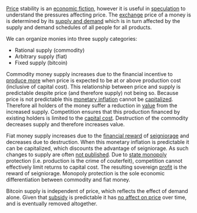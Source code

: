 [Price](Glossary#price) stability is an [economic fiction](https://en.wikipedia.org/wiki/Subjective_theory_of_value), however it is useful in [speculation](Glossary#speculate) to understand the pressures affecting price. The [exchange](Glossary#exchange) price of a money is is determined by its [supply and demand](https://en.m.wikipedia.org/wiki/Supply_and_demand) which is in turn affected by the supply and demand schedules of all people for all products. 

We can organize monies into three supply categories:

* Rational supply (commodity)
* Arbitrary supply (fiat)
* Fixed supply (bitcoin)

Commodity money supply increases due to the financial incentive to [produce more](https://en.m.wikipedia.org/wiki/Gold_mining) when price is expected to be at or above production cost (inclusive of capital cost). This relationship between price and supply is predictable despite price (and therefore supply) not being so. Because price is not predictable this [monetary inflation](https://en.wikipedia.org/wiki/Monetary_inflation) cannot be [capitalized](https://en.wikipedia.org/wiki/Present_value). Therefore all holders of the money suffer a reduction in [value](Glossary#value) from the increased supply. Competition ensures that this production financed by existing holders is limited to the [capital cost](Glossary#interest). Destruction of the commodity decreases supply and therefore increases value.

Fiat money supply increases due to the [financial reward](Reservation-Principle) of [seigniorage](https://en.wikipedia.org/wiki/Seigniorage) and decreases due to destruction. When this monetary inflation is predictable it can be capitalized, which discounts the advantage of seigniorage. As such changes to supply are often [not published](https://www.reuters.com/article/us-venezuela-economy/crisis-hit-venezuela-halts-publication-of-another-major-indicator-idUSKBN16S1YF). Due to [state monopoly](https://en.wikipedia.org/wiki/State_monopoly) protection (i.e. production is the crime of couterfeit), competition cannot effectively limit returns to capital cost. The resulting sovereign [profit](Glossary#profit) is the reward of seigniorage. Monopoly protection is the sole economic differentiation between commodity and fiat money.

Bitcoin supply is independent of price, which reflects the effect of demand alone. Given that [subsidy]() is predictable it has [no affect on price](Inflation-Fallacy) over time, and is eventually removed altogether.

